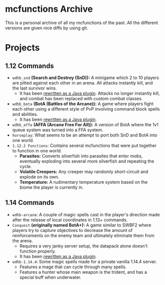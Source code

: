 # mcfunctions Archive

This is a personal archive of all my mcfunctions of the past. All the different versions are given nice diffs by using git.



# Projects

## 1.12 Commands

- `wdhb_snd` **(Search and Destroy (SnD)):** A minigame which 2 to 10 players are pitted against each other in an arena. All attacks instantly kill, and the last survivor wins.
	- It has been [rewritten as a Java plugin](https://github.com/WatDuhHekBro/ZFactor-Public). Attacks no longer instantly kill, and combat has been replaced with custom combat classes.
- `wdhb_bota` **(BotA (Battles of the Arcane)):** A game where players fight each other using a different style of PvP involving command block spells and abilities.
	- It has been [rewritten as a Java plugin](https://github.com/WatDuhHekBro/ZFactor-Public).
- `wdhb_affa` **(AFFA (Arcane Free For All)):** A version of BotA where the 1v1 queue system was turned into a FFA system.
- `horseplay`: What seems to be an attempt to port both SnD and BotA into one world.
- `1.12.2 Functions`: Contains several mcfunctions that were put together to function in one world.
	- **Parasites:** Converts silverfish into parasites that enter mobs, eventually exploding into several more silverfish and repeating the cycle.
	- **Volatile Creepers:** Any creeper may randomly short-circuit and explode on its own.
	- **Temperature:** A rudimentary temperature system based on the biome the player is currently in.

## 1.14 Commands

- `wdhb-arcane`: A couple of magic spells cast in the player's direction made after the release of local coordinates in 1.13+ commands.
- `Conquest` **(originally named BotA+):** A game similar to SWBF2 where players try to capture objectives to decrease the amount of reinforcements on the enemy team and ultimately eliminate them from the arena.
	- Requires a very janky server setup, the datapack alone doesn't function properly.
	- It has been [rewritten as a Java plugin](https://github.com/WatDuhHekBro/ZFactor-Public).
- `wdhb-1.14.4`: Some magic spells made for a private vanilla 1.14.4 server.
	- Features a mage that can cycle through many spells.
	- Features a hunter whose main weapon is the trident, and has a special buff when underwater.
